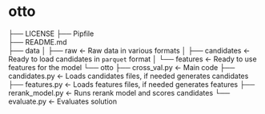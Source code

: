 # otto

├── LICENSE
├── Pipfile           
├── README.md          
├── data
│   ├── raw             <- Raw data in various formats
│   ├── candidates      <- Ready to load candidates in `parquet` format
│   └── features        <- Ready to use features for the model
└── otto 
    ├── cross_val.py    <- Main code
    ├── candidates.py   <- Loads candidates files, if needed generates candidates
    ├── features.py     <- Loads features files, if needed generates features
    ├── rerank_model.py <- Runs rerank model and scores candidates
    └── evaluate.py     <- Evaluates solution
 
